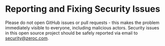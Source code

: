 # Reporting and Fixing Security Issues

Please do not open GitHub issues or pull requests - this makes the problem immediately visible to everyone, including malicious actors. Security issues in this open source project should be safely reported via email to security@zeroc.com.

